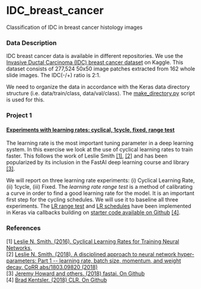 # IDC_breast_cancer
Classification of IDC in breast cancer histology images

### Data Description
IDC breast cancer data is available in different repositories. We use the [Invasive Ductal Carcinoma (IDC) breast cancer dataset](https://www.kaggle.com/paultimothymooney/breast-histopathology-images) on Kaggle. This dataset consists of 277,524 50x50 image patches extracted from 162 whole slide images. The IDC(-/+) ratio is 2:1.

We need to organize the data in accordance with the Keras data directory structure (i.e. data/train/class, data/val/class). The [make_directory.py](https://github.com/Meena-Mani/IDC_breast_cancer/blob/master/make_directory.py) script is used for this.

### Project 1
#### [Experiments with learning rates:  cyclical, 1cycle, fixed, range test](https://github.com/Meena-Mani/IDC_breast_cancer/blob/master/FT_LR_experiments.ipynb)
The learning rate is the most important tuning parameter in a deep learning system. In this exercise we look at the use of cyclical learning rates to train faster. This follows the work of Leslie Smith <a href="#ref1">[1]</a>, <a href="#ref2">[2]</a> and has been popularized by its inclusion in the FastAI deep learning course and library <a href="#ref3">[3]</a>. 

We will report on three learning rate experiments: (i) Cyclical Learning Rate, (ii) 1cycle, (iii) Fixed.  The *learning rate range test* is a method of calibrating a curve in order to find a good learning rate for the model. It is an important first step for the cycling schedules. We will use it to baseline all three experiments.  The [LR range test](https://github.com/Meena-Mani/IDC_breast_cancer/blob/master/lrate_callback.py) and [LR schedules](https://github.com/Meena-Mani/IDC_breast_cancer/blob/master/clr_callback.py) have been implemented in Keras via callbacks building on [starter code available on Github](https://github.com/bckenstler/CLR) <a href="#ref4">[4]</a>.

### References
<a name="ref1"></a>[1] [Leslie N. Smith. (2016). Cyclical Learning Rates for Training Neural Networks,](https://arxiv.org/pdf/1506.01186.pdf)  
<a name="ref2"></a>[2] [Leslie N. Smith. (2018). A disciplined approach to neural network hyper-parameters: Part 1 -- learning rate, batch size, momentum, and weight decay.  CoRR abs/1803.09820 (2018)](https://arxiv.org/abs/1803.09820)  
<a name="ref3"></a>[3] [Jeremy Howard and others. (2018) fastai. On Github](https://github.com/fastai/fastai)     
<a name="ref4"></a>[4] [Brad Kentsler. (2018) CLR. On Github](https://github.com/bckenstler/CLR)
